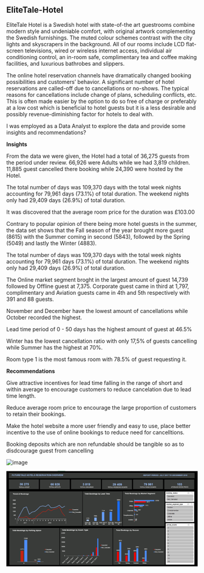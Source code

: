 ## EliteTale-Hotel
EliteTale Hotel is a Swedish hotel with state-of-the art guestrooms combine modern style and undeniable
comfort, with original artwork complementing the Swedish furnishings. The
muted colour schemes contrast with the city lights and skyscrapers in the
background. All of our rooms include LCD flat-screen televisions, wired or
wireless internet access, individual air conditioning control, an in-room
safe, complimentary tea and coffee making facilities, and luxurious
bathrobes and slippers.

The online hotel reservation channels have
dramatically changed booking possibilities and
customers’ behavior. A significant number of
hotel reservations are called-off due to
cancellations or no-shows. The typical reasons
for cancellations include change of plans,
scheduling conflicts, etc. This is often made
easier by the option to do so free of charge or
preferably at a low cost which is beneficial to
hotel guests but it is a less desirable and
possibly revenue-diminishing factor for hotels
to deal with.

I was employed as a Data
Analyst to explore the data and provide
some insights and recommendations?

**Insights**

From the data we were given, the Hotel had a total of 36,275 guests from the period under review. 66,926 were Adults while we had 3,819 children. 11,885 guest cancelled there booking while 24,390 were hosted by the Hotel.

The total number of days was 109,370 days with the total week nights accounting for 79,961 days (73.1%) of total duration. The weekend nights only had 29,409 days (26.9%) of total duration.

It was discovered that the average room price for the duration was £103.00

Contrary to popular opinion of there being more hotel guests in the summer, the data set shows that the Fall season of the year brought more guest (8615) with the Summer coming in second (5843), followed by the Spring (5049) and lastly the Winter (4883).

The total number of days was 109,370 days with the total week nights accounting for 79,961 days (73.1%) of total duration. The weekend nights only had 29,409 days (26.9%) of total duration.

The Online market segment broght in the largest amount of guest 14,739 followed by Offline guest at 7,375. Corporate guest came in third at 1,797, complimentary and Aviation guests came in 4th and 5th respectively with 391 and 88 guests.

November and December have the lowest amount of cancellations while October recorded the highest.

Lead time period of 0 - 50 days has the highest amount of guest at 46.5%

Winter has the lowest cancellation ratio with only 17,5% of guests cancelling while Summer has the highest at 70%.

Room type 1 is the most famous room with 78.5% of guest requesting it.

**Recommendations**

Give attractive incentives for lead time falling in the range of short and within average to encourage customers to reduce cancelation due to lead time length. 

Reduce average room price to encourage the large proportion of customers to retain their bookings.

Make the hotel website a more user friendly and easy to use, place better incentive to the use of online bookings to reduce need for cancelltions.

Booking deposits which are non refundable should be tangible so as to disdcourage guest from cancelling

![image](https://user-images.githubusercontent.com/112325571/216776168-1f488327-0892-431c-bbcc-b0da330015fd.png)



<img src="EliteHotelDashboard.PNG" width="1000">
